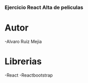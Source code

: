### Ejercicio React Alta de peliculas 

# Autor 
-Alvaro Ruiz Mejia

# Librerias
-React
-Reactbootstrap
